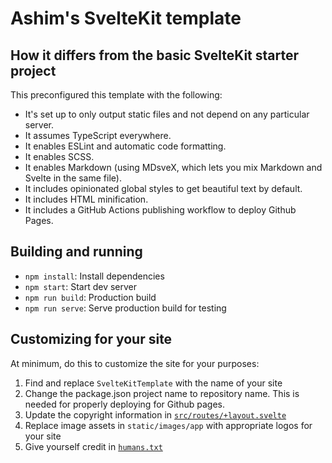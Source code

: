 # Ashim's SvelteKit template

## How it differs from the basic SvelteKit starter project

This preconfigured this template with the following:

* It's set up to only output static files and not depend on any particular server.
* It assumes TypeScript everywhere.
* It enables ESLint and automatic code formatting.
* It enables SCSS.
* It enables Markdown (using MDsveX, which lets you mix Markdown and Svelte in the same file).
* It includes opinionated global styles to get beautiful text by default.
* It includes HTML minification.
* It includes a GitHub Actions publishing workflow to deploy Github Pages.

## Building and running

* `npm install`: Install dependencies
* `npm start`: Start dev server
* `npm run build`: Production build
* `npm run serve`: Serve production build for testing

## Customizing for your site

At minimum, do this to customize the site for your purposes:

1. Find and replace `SvelteKitTemplate` with the name of your site
1. Change the package.json project name to repository name. This is needed for properly deploying for Github pages.
1. Update the copyright information in [`src/routes/+layout.svelte`](src/routes/+layout.svelte)
1. Replace image assets in `static/images/app` with appropriate logos for your site
1. Give yourself credit in [`humans.txt`](static/humans.txt)

